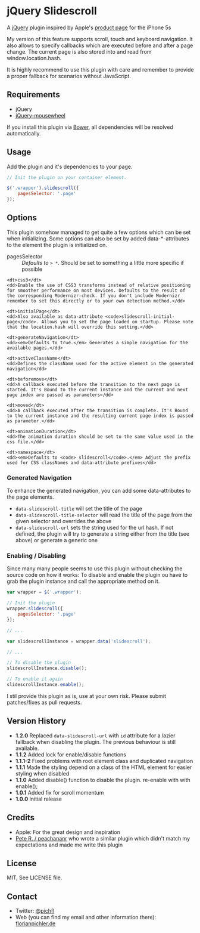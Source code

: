 jQuery Slidescroll
==================

A [jQuery](http://jquery.com) plugin inspired by Apple's [product page](http://www.apple.com/iphone-5s/) for the iPhone 5s

My version of this feature supports scroll, touch and keyboard navigation. It also allows to specify callbacks which are executed before and after a page change. The current page is also stored into and read from window.location.hash.

It is highly recommend to use this plugin with care and remember to provide a proper fallback for scenarios without JavaScript.


Requirements
------------

- jQuery
- [jQuery-mousewheel](https://github.com/brandonaaron/jquery-mousewheel)

If you install this plugin via [Bower](http://bower.io), all dependencies will be resolved automatically.


Usage
-----

Add the plugin and it's dependencies to your page.

```js
// Init the plugin on your container element.

$('.wrapper').slidescroll({
	pagesSelector: '.page'
});

```


Options
-------

This plugin somehow managed to get quite a few options which can be set when initializing.
Some options can also be set by added data-*-attributes to the element the plugin is initialized on.

<dl>
	<dt>pagesSelector</dt>
	<dd><em>Defaults to <code>> *</code>.</em> Should be set to something a little more specific if possible</dd>

	<dt>css3</dt>
	<dd>Enable the use of CSS3 transforms instead of relative positioning for smoother performance on most devices. Defaults to the result of the corresponding Modernizr-check. If you don't include Modernizr remember to set this directly or to your own detection method.</dd>

	<dt>initialPage</dt>
	<dd>Also available as data-attribute <code>slidescroll-initial-page</code>. Allows you to set the page loaded on startup. Please note that the location.hash will override this setting.</dd>

	<dt>generateNavigation</dt>
	<dd><em>Defaults to true.</em> Generates a simple navigation for the available pages.</dd>

	<dt>activeClassName</dt>
	<dd>Defines the className used for the active element in the generated navigation</dd>

	<dt>beforemove</dt>
	<dd>A callback executed before the transition to the next page is started. It's Bound to the current instance and the current and next page index are passed as parameters</dd>

	<dt>moved</dt>
	<dd>A callback executed after the transition is complete. It's Bound to the current instance and the resulting current page index is passed as parameter.</dd>

	<dt>animationDuration</dt>
	<dd>The animation duration should be set to the same value used in the css file.</dd>

	<dt>namespace</dt>
	<dd><em>Defaults to <code> slidescroll</code>.</em> Adjust the prefix used for CSS classNames and data-attribute prefixes</dd>
</dl>

### Generated Navigation

To enhance the generated navigation, you can add some data-attributes to the page elements.

- `data-slidescroll-title` will set the title of the page
- `data-slidescroll-title-selector` will read the title of the page from the given selector and overrides the above
- `data-slidescroll-url` sets the string used for the url hash. If not defined, the plugin will try to generate a string either from the title (see above) or generate a generic one


### Enabling / Disabling

Since many many people seems to use this plugin without checking the source code on how it works: To disable and enable the plugin ou have to grab the plugin instance and call the appropriate method on it.

```js
var wrapper = $('.wrapper');

// Init the plugin
wrapper.slidescroll({
	pagesSelector: '.page'
});

// ...

var slidescrollInstance = wrapper.data('slidescroll');

// ...

// To disable the plugin
slidescrollInstance.disable();

// To enable it again
slidescrollInstance.enable();

```

I stil provide this plugin as is, use at your own risk. Please submit patches/fixes as pull requests.


Version History
---------------

- **1.2.0** Replaced `data-slidescroll-url` with `id` attribute for a lazier fallback when disabling the plugin. The previous behaviour is still available.
- **1.1.2** Added lock for enable/disable functions
- **1.1.1-2** Fixed problems with root element class and duplicated navigation
- **1.1.1** Made the styling depend on a class of the HTML element for easier styling when disabled
- **1.1.0** Added disable() function to disable the plugin. re-enable with with enable();
- **1.0.1** Added fix for scroll momentum
- **1.0.0** Initial release


Credits
-------

- Apple: For the great design and inspiration
- [Pete R. / peachananr](https://github.com/peachananr/onepage-scroll/) who wrote a similar plugin which didn't match my expectations and made me write this plugin


License
-------

MIT, See LICENSE file.


Contact
-------

- Twitter: [@pichfl](http://twitter.com/pichfl)
- Web (you can find my email and other information there): [florianpichler.de](http://florianpichler.de)
